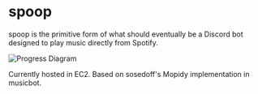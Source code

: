 # spoop
spoop is the primitive form of what should eventually be a Discord bot designed to play music directly from Spotify.


![Progress Diagram](/../<xdboys>/spoopprog.png?raw=true "Process Diagram")


Currently hosted in EC2.
Based on sosedoff's Mopidy implementation in musicbot.
